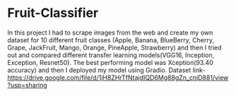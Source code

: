 # Fruit-Classifier
In this project I had to scrape images from the web and create my own dataset for 10 different fruit classes (Apple, Banana, BlueBerry, Cherry, Grape, JackFruit, Mango, Orange, PineApple, Strawberry) and then I tried out and compared different transfer learning models(VGG16, Inception, Exception, Resnet50). The best performing model was Xception(93.40 accuracy) and then I deployed my model using Gradio.
Dataset link- https://drive.google.com/file/d/1jH8ZHrTfNtajdIQD6Mg88gZn_cnjD881/view?usp=sharing
